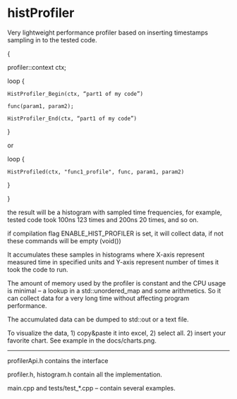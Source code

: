 # histProfiler

Very lightweight performance profiler based on inserting timestamps sampling in to the tested code.

{

  profiler::context ctx;
  
  loop {
  
	HistProfiler_Begin(ctx, “part1 of my code”)
	
	func(param1, param2);
	
	HistProfiler_End(ctx, “part1 of my code”)
	
  }
  
  or
  
  loop {
  
  	HistProfiled(ctx, "func1_profile", func, param1, param2)
  
  }
  
}


the result will be a histogram with sampled time frequencies, for example, tested code took 100ns 123 times and 200ns 20 times, and so on. 

if compilation flag ENABLE_HIST_PROFILER is set, it will collect data, if not these commands will be empty (void())

It accumulates these samples in histograms where X-axis represent measured time in specified units and Y-axis represent number of times it took the code to run.

The amount of memory  used by the profiler is constant and the CPU usage is minimal – a lookup in a std::unordered_map and some arithmetics.
So it can collect data for a very long time without affecting program performance.

The accumulated data can be dumped to std::out or a text file. 

To visualize the data, 1) copy&paste it into excel,  2) select all. 2) insert your favorite chart. See example in the docs/charts.png.

---------

profilerApi.h contains the interface

profiler.h, histogram.h contain all the implementation.

main.cpp and tests/test_*.cpp – contain several examples.

